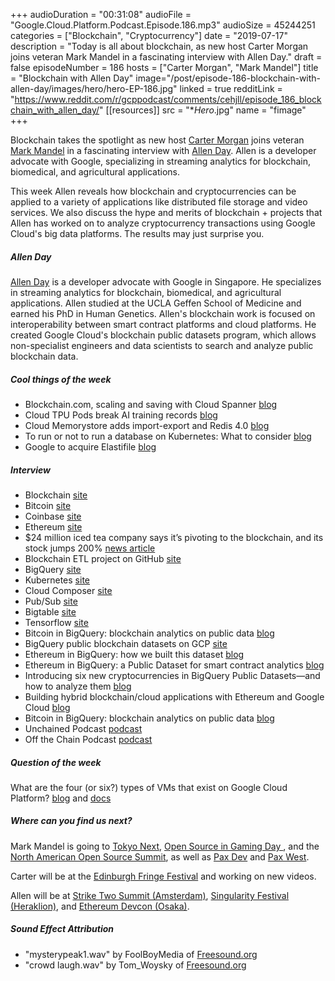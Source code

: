 +++
audioDuration = "00:31:08"
audioFile = "Google.Cloud.Platform.Podcast.Episode.186.mp3"
audioSize = 45244251
categories = ["Blockchain", "Cryptocurrency"]
date = "2019-07-17"
description = "Today is all about blockchain, as new host Carter Morgan joins veteran Mark Mandel in a fascinating interview with Allen Day."
draft = false
episodeNumber = 186
hosts = ["Carter Morgan", "Mark Mandel"]
title = "Blockchain with Allen Day"
image="/post/episode-186-blockchain-with-allen-day/images/hero/hero-EP-186.jpg"
linked = true
redditLink = "https://www.reddit.com/r/gcppodcast/comments/cehjll/episode_186_blockchain_with_allen_day/"
[[resources]]
  src = "**Hero*.jpg"
  name = "fimage"
+++

Blockchain takes the spotlight as new host [Carter Morgan](https://twitter.com/_askcarter) joins veteran [Mark Mandel](https://twitter.com/Neurotic) in a fascinating interview with [Allen Day](https://twitter.com/allenday). Allen is a developer advocate with Google, specializing in streaming analytics for blockchain, biomedical, and agricultural applications.

This week Allen reveals how blockchain and cryptocurrencies can be applied to a variety of applications like distributed file storage and video services. We also discuss the hype and merits of blockchain + projects that Allen has worked on to analyze cryptocurrency transactions using Google Cloud's big data platforms. The results may just surprise you.

<!--more-->

##### Allen Day

[Allen Day](https://twitter.com/allenday) is a developer advocate with Google in Singapore. He specializes in streaming analytics for blockchain, biomedical, and agricultural applications. Allen studied at the UCLA Geffen School of Medicine and earned his PhD in Human Genetics. Allen's blockchain work is focused on interoperability between smart contract platforms and cloud platforms. He created Google Cloud's blockchain public datasets program, which allows non-specialist engineers and data scientists to search and analyze public blockchain data.

##### Cool things of the week

* Blockchain.com, scaling and saving with Cloud Spanner [blog](https://cloud.google.com/blog/products/databases/blockchain-scaling-and-saving-with-cloud-spanner)
* Cloud TPU Pods break AI training records [blog](https://cloud.google.com/blog/products/ai-machine-learning/cloud-tpu-pods-break-ai-training-records)
* Cloud Memorystore adds import-export and Redis 4.0 [blog](https://cloud.google.com/blog/products/databases/cloud-memorystore-adds-import-export-and-redis-4-0)
* To run or not to run a database on Kubernetes: What to consider [blog](https://cloud.google.com/blog/products/databases/to-run-or-not-to-run-a-database-on-kubernetes-what-to-consider)
* Google to acquire Elastifile  [blog](https://cloud.google.com/blog/topics/inside-google-cloud/expanding-our-enterprise-file-storage-offerings-to-simplify-the-management-and-scaling-of-data)

##### Interview

* Blockchain [site](https://www.blockchain.com)
* Bitcoin [site](https://bitcoin.org/en/)
* Coinbase [site](https://www.coinbase.com)
* Ethereum [site](https://www.ethereum.org)
* $24 million iced tea company says it’s pivoting to the blockchain, and its stock jumps 200% [news article](https://www.cnbc.com/2017/12/21/long-island-iced-tea-micro-cap-adds-blockchain-to-name-and-stock-soars.html)
* Blockchain ETL project on GitHub [site](https://github.com/blockchain-etl)
* BigQuery [site](https://cloud.google.com/bigquery/)
* Kubernetes [site](https://kubernetes.io)
* Cloud Composer [site](https://cloud.google.com/composer/)
* Pub/Sub [site](https://cloud.google.com/pubsub/)
* Bigtable [site](https://cloud.google.com/bigtable/)
* Tensorflow [site](https://www.tensorflow.org)
* Bitcoin in BigQuery: blockchain analytics on public data [blog](https://cloud.google.com/blog/products/gcp/bitcoin-in-bigquery-blockchain-analytics-on-public-data)
* BigQuery public blockchain datasets on GCP [site](https://console.cloud.google.com/marketplace/browse?q=cryptocurrency)
* Ethereum in BigQuery: how we built this dataset [blog](https://cloud.google.com/blog/products/data-analytics/ethereum-bigquery-how-we-built-dataset)
* Ethereum in BigQuery: a Public Dataset for smart contract analytics [blog](https://cloud.google.com/blog/products/data-analytics/ethereum-bigquery-public-dataset-smart-contract-analytics)
* Introducing six new cryptocurrencies in BigQuery Public Datasets—and how to analyze them [blog](https://cloud.google.com/blog/products/data-analytics/introducing-six-new-cryptocurrencies-in-bigquery-public-datasets-and-how-to-analyze-them)
* Building hybrid blockchain/cloud applications with Ethereum and Google Cloud [blog](https://cloud.google.com/blog/products/data-analytics/building-hybrid-blockchain-cloud-applications-with-ethereum-and-google-cloud)
* Bitcoin in BigQuery: blockchain analytics on public data [blog](https://cloud.google.com/blog/products/gcp/bitcoin-in-bigquery-blockchain-analytics-on-public-data)
* Unchained Podcast [podcast](https://unchainedpodcast.com)
* Off the Chain Podcast [podcast](https://blockworksgroup.io/off-the-chain-podcast)

##### Question of the week

What are the four (or six?) types of VMs that exist on Google Cloud Platform? [blog](https://cloud.google.com/blog/products/compute/introducing-compute-and-memory-optimized-vms-for-google-compute-engine) and [docs](https://cloud.google.com/compute/docs/machine-types)

##### Where can you find us next?

Mark Mandel is going to [Tokyo Next](https://cloud.withgoogle.com/next/tokyo/), [Open Source in Gaming Day ](https://events.linuxfoundation.org/events/open-source-in-gaming-day-2019/attend/about/), and the [North American Open Source Summit](https://events.linuxfoundation.org/events/open-source-summit-north-america-2019/), as well as [Pax Dev](https://dev.paxsite.com) and [Pax West](https://west.paxsite.com).

Carter will be at the [Edinburgh Fringe Festival](https://www.edfringe.com) and working on new videos.

Allen will be at [Strike Two Summit (Amsterdam)](https://striketwosummit.com/), [Singularity Festival (Heraklion)](https://singularityfestival.io/), and [Ethereum Devcon (Osaka)](https://devcon.org/).

##### Sound Effect Attribution

* "mysterypeak1.wav" by FoolBoyMedia of [Freesound.org](https://freesound.org)
* "crowd laugh.wav" by Tom_Woysky of [Freesound.org](https://freesound.org)